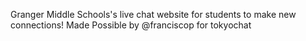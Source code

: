 Granger Middle Schools's live chat website for students to make new connections!
Made Possible by @franciscop for tokyochat
